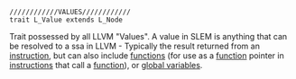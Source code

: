 
```
////////////VALUES////////////
trait L_Value extends L_Node
```
Trait possessed by all LLVM "Values". A value in SLEM is anything that can be resolved to a ssa in LLVM - Typically the result returned from an [instruction](L_Instruction.md), but can also include [functions](L_Function.md) (for use as a [function](L_Function.md) pointer in [instructions](L_Instruction.md) that call a [function](L_Function.md)), or [global variables](L_GlobalVariable.md).